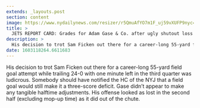 ```yaml
--- 
extends: _layouts.post 
section: content 
image: https://www.nydailynews.com/resizer/r5QmuAfYO7m1F_uj59vXUFP9nyc=/1200x0/top/cloudfront-us-east-1.images.arcpublishing.com/tronc/I4PF7IDFZOXXKEHYBCZHWHOEFM.jpg 
title: > 
  JETS REPORT CARD: Grades for Adam Gase & Co. after ugly shutout loss to Dolphins 
description: > 
  His decision to trot Sam Ficken out there for a career-long 55-yard field goal attempt while trailing 24-0 with one minute left in the third quarter was ludicrous.Somebody should have notified the HC of the NYJ that a field goal would still make it a three-score deficit.Gase didn’t appear to make any tangible halftime adjustments.His offense looked as lost in the second half (excluding mop-up time) as it did out of the chute. 
date: 1603118264.6611683 
--- 
```

<div><p class="stop-here"> His decision to trot Sam Ficken out there for a career-long 55-yard field goal attempt while trailing 24-0 with one minute left in the third quarter was ludicrous. Somebody should have notified the HC of the NYJ that a field goal would still make it a three-score deficit. Gase didn&#8217;t appear to make any tangible halftime adjustments. His offense looked as lost in the second half (excluding mop-up time) as it did out of the chute.</p> </div>